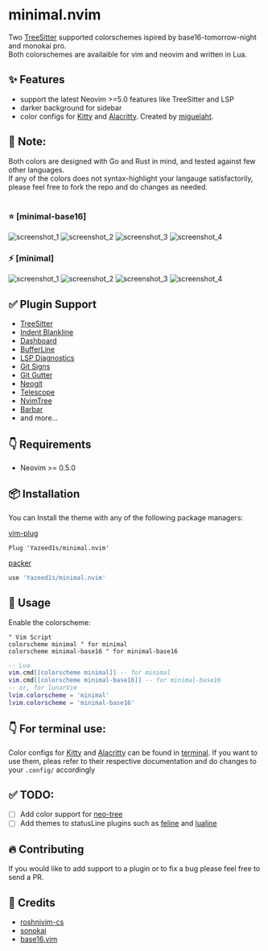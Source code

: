 # minimal.nvim

Two [TreeSitter](https://github.com/nvim-treesitter/nvim-treesitter) supported colorschemes ispired by base16-tomorrow-night and monokai pro.\
Both colorschemes are availaible for vim and neovim and written in Lua.


## ✨ Features

- support the latest Neovim >=5.0 features like TreeSitter and LSP
- darker background for sidebar
- color configs for [Kitty](https://sw.kovidgoyal.net/kitty/conf.html?highlight=include) and [Alacritty](https://github.com/alacritty/alacritty). Created by [miguelaht](https://github.com/miguelaht).


## 📌 Note:
Both colors are designed with Go and Rust in mind, and tested against few other languages.\
If any of the colors does not syntax-highlight your langauge satisfactorily, please feel free to fork the repo and do changes as needed.  
#
### ⭐️ [minimal-base16]
   ![screenshot_1](https://github.com/Yazeed1s/minimal.nvim/blob/main/screenshots/Minimal16--1.png)
   ![screenshot_2](https://github.com/Yazeed1s/minimal.nvim/blob/main/screenshots/Minimal16--2.png)
   ![screenshot_3](https://github.com/Yazeed1s/minimal.nvim/blob/main/screenshots/Minimal16--3.png)
   ![screenshot_4](https://github.com/Yazeed1s/minimal.nvim/blob/main/screenshots/Minimal16--4.png)

### ⚡️ [minimal]
   ![screenshot_1](https://github.com/Yazeed1s/minimal.nvim/blob/main/screenshots/Minimal--1.png)
   ![screenshot_2](https://github.com/Yazeed1s/minimal.nvim/blob/main/screenshots/Minimal--2.png)
   ![screenshot_3](https://github.com/Yazeed1s/minimal.nvim/blob/main/screenshots/Minimal--3.png)
   ![screenshot_4](https://github.com/Yazeed1s/minimal.nvim/blob/main/screenshots/Minimal--4.png)


## ✅ Plugin Support

- [TreeSitter](https://github.com/nvim-treesitter/nvim-treesitter)
- [Indent Blankline](https://github.com/lukas-reineke/indent-blankline.nvim)
- [Dashboard](https://github.com/glepnir/dashboard-nvim)
- [BufferLine](https://github.com/akinsho/nvim-bufferline.lua)
- [LSP Diagnostics](https://neovim.io/doc/user/lsp.html)
- [Git Signs](https://github.com/lewis6991/gitsigns.nvim)
- [Git Gutter](https://github.com/airblade/vim-gitgutter)
- [Neogit](https://github.com/TimUntersberger/neogit)
- [Telescope](https://github.com/nvim-telescope/telescope.nvim)
- [NvimTree](https://github.com/kyazdani42/nvim-tree.lua)
- [Barbar](https://github.com/romgrk/barbar.nvim)
- and more...

## 👇 Requirements

- Neovim >= 0.5.0

## 📦 Installation

You can Install the theme with any of the following package managers:

[vim-plug](https://github.com/junegunn/vim-plug)

```vim
Plug 'Yazeed1s/minimal.nvim'
```

[packer](https://github.com/wbthomason/packer.nvim)

```lua
use 'Yazeed1s/minimal.nvim'
```

## 🚀 Usage

Enable the colorscheme:

```vim
" Vim Script
colorscheme minimal " for minimal
colorscheme minimal-base16 " for minimal-base16
```

```lua
-- Lua
vim.cmd[[colorscheme minimal]] -- for minimal
vim.cmd[[colorscheme minimal-base16]] -- for minimal-base16
-- or, for lunarVim
lvim.colorscheme = 'minimal'
lvim.colorscheme = 'minimal-base16'
```
## 👇 For terminal use:
Color configs for [Kitty](https://sw.kovidgoyal.net/kitty/conf.html?highlight=include) and [Alacritty](https://github.com/alacritty/alacritty) can be found in [terminal](terminal). If you want to use them, pleas refer to their respective documentation and do changes to your `.config/` accordingly 

## ✅ TODO: 
- [ ] Add color support for [neo-tree](https://github.com/nvim-neo-tree/neo-tree.nvim)
- [ ] Add themes to statusLine plugins such as [feline](https://github.com/feline-nvim/feline.nvim) and [lualine](https://github.com/nvim-lualine/lualine.nvim)

## 🔥 Contributing

If you would like to add support to a plugin or to fix a bug please feel free to send a PR.

## 💐 Credits
- [roshnivim-cs](https://github.com/Abstract-IDE/Abstract-cs)
- [sonokai](https://github.com/sainnhe/sonokai)
- [base16.vim]('chriskempson/base16-vim' )
